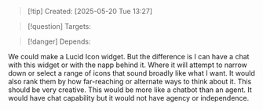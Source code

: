 
>[!tip] Created: [2025-05-20 Tue 13:27]

>[!question] Targets: 

>[!danger] Depends: 

We could make a Lucid Icon widget. But the difference is I can have a chat with this widget or with the napp behind it. Where it will attempt to narrow down or select a range of icons that sound broadly like what I want. It would also rank them by how far-reaching or alternate ways to think about it. This should be very creative. This would be more like a chatbot than an agent. It would have chat capability but it would not have agency or independence. 